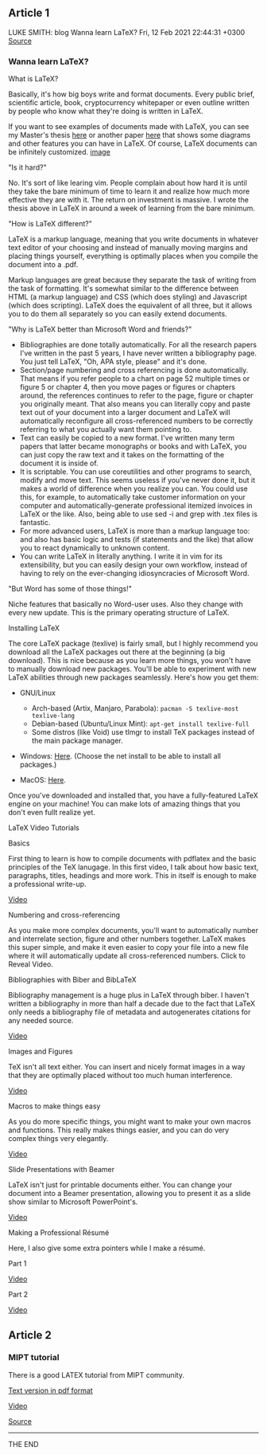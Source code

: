 ## Article 1

LUKE SMITH: blog
Wanna learn LaTeX?
Fri, 12 Feb 2021 22:44:31 +0300
[Source](https://lukesmith.xyz/articles/latex.html)

### Wanna learn LaTeX?

What is LaTeX?

Basically, it's how big boys write and format documents. Every public brief,
scientific article, book, cryptocurrency whitepaper or even outline written by
people who know what they're doing is written in LaTeX.

If you want to see examples of documents made with LaTeX, you can see my
Master's thesis [here][1] or another paper [here][2] that shows some diagrams and
other features you can have in LaTeX. Of course, LaTeX documents can be
infinitely customized.
[image][3]

"Is it hard?"

No. It's sort of like learing vim. People complain about how hard it is until
they take the bare minimum of time to learn it and realize how much more
effective they are with it. The return on investment is massive. I wrote the
thesis above in LaTeX in around a week of learning from the bare minimum.

"How is LaTeX different?"

LaTeX is a markup language, meaning that you write documents in whatever text
editor of your choosing and instead of manually moving margins and placing
things yourself, everything is optimally places when you compile the document
into a .pdf.

Markup languages are great because they separate the task of writing from the
task of formatting. It's somewhat similar to the difference between HTML (a
markup language) and CSS (which does styling) and Javascript (which does
scripting). LaTeX does the equivalent of all three, but it allows you to do them
all separately so you can easily extend documents.

"Why is LaTeX better than Microsoft Word and friends?"

  * Bibliographies are done totally automatically. For all the research papers
  I've written in the past 5 years, I have never written a bibliography page.
  You just tell LaTeX, "Oh, APA style, please" and it's done.
  * Section/page numbering and cross referencing is done automatically. That
  means if you refer people to a chart on page 52 multiple times or figure 5 or
  chapter 4, then you move pages or figures or chapters around, the references
  continues to refer to the page, figure or chapter you originally meant. That
  also means you can literally copy and paste text out of your document into a
  larger document and LaTeX will automatically reconfigure all cross-referenced
  numbers to be correctly referring to what you actually want them pointing to.
  * Text can easily be copied to a new format. I've written many term papers
  that latter became monographs or books and with LaTeX, you can just copy the
  raw text and it takes on the formatting of the document it is inside of.
  * It is scriptable. You can use coreutilities and other programs to search,
  modify and move text. This seems useless if you've never done it, but it makes
  a world of difference when you realize you can. You could use this, for
  example, to automatically take customer information on your computer and
  automatically-generate professional itemized invoices in LaTeX or the like.
  Also, being able to use sed -i and grep with .tex files is fantastic.
  * For more advanced users, LaTeX is more than a markup language too: and also
  has basic logic and tests (if statements and the like) that allow you to react
  dynamically to unknown content.
  * You can write LaTeX in literally anything. I write it in vim for its
  extensibility, but you can easily design your own workflow, instead of having
  to rely on the ever-changing idiosyncracies of Microsoft Word.

"But Word has some of those things!"

Niche features that basically no Word-user uses. Also they change with every new
update. This is the primary operating structure of LaTeX.

Installing LaTeX

The core LaTeX package (texlive) is fairly small, but I highly recommend you
download all the LaTeX packages out there at the beginning (a big download).
This is nice because as you learn more things, you won't have to manually
download new packages. You'll be able to experiment with new LaTeX abilities
through new packages seamlessly. Here's how you get them:

  * GNU/Linux

    * Arch-based (Artix, Manjaro, Parabola): `pacman -S texlive-most texlive-lang`
    * Debian-based (Ubuntu/Linux Mint): `apt-get install texlive-full`
    * Some distros (like Void) use tlmgr to install TeX packages instead of the main package manager.

  * Windows: [Here][4]. (Choose the net install to be able to install all
  packages.)
  * MacOS: [Here][5].

Once you've downloaded and installed that, you have a fully-featured LaTeX
engine on your machine! You can make lots of amazing things that you don't even
fullt realize yet.

LaTeX Video Tutorials

Basics

First thing to learn is how to compile documents with pdflatex and the basic
principles of the TeX lanugage. In this first video, I talk about how basic
text, paragraphs, titles, headings and more work. This in itself is enough to
make a professional write-up.

[Video](https://www.youtube.com/watch?v=25LExaNtdF0&list=PL-p5XmQHB_JSQvW8_mhBdcwEyxdVX0c1T&index=3)

Numbering and cross-referencing

As you make more complex documents, you'll want to automatically number and
interrelate section, figure and other numbers together. LaTeX makes this super
simple, and make it even easier to copy your file into a new file where it will
automatically update all cross-referenced numbers.
Click to Reveal Video.

Bibliographies with Biber and BibLaTeX

Bibliography management is a huge plus in LaTeX through biber. I haven't written
a bibliography in more than half a decade due to the fact that LaTeX only needs
a bibliography file of metadata and autogenerates citations for any needed
source.

[Video](https://www.youtube.com/watch?v=46piog3Fzp4&list=PL-p5XmQHB_JSQvW8_mhBdcwEyxdVX0c1T&index=4)

Images and Figures

TeX isn't all text either. You can insert and nicely format images in a way that
they are optimally placed without too much human interference.

[Video](https://www.youtube.com/watch?v=zgThRPjy-vw&list=PL-p5XmQHB_JSQvW8_mhBdcwEyxdVX0c1T&index=7)

Macros to make things easy

As you do more specific things, you might want to make your own macros and
functions. This really makes things easier, and you can do very complex things
very elegantly.

[Video](https://www.youtube.com/watch?v=rvgP7IMeUn8&list=PL-p5XmQHB_JSQvW8_mhBdcwEyxdVX0c1T&index=9)

Slide Presentations with Beamer

LaTeX isn't just for printable documents either. You can change your document
into a Beamer presentation, allowing you to present it as a slide show similar
to Microsoft PowerPoint's.

[Video](https://www.youtube.com/watch?v=zEjBCQhND2c&list=PL-p5XmQHB_JSQvW8_mhBdcwEyxdVX0c1T&index=8)

Making a Professional Résumé

Here, I also give some extra pointers while I make a résumé.

Part 1

[Video](https://www.youtube.com/watch?v=VjsX4tznW40&list=PL-p5XmQHB_JSQvW8_mhBdcwEyxdVX0c1T&index=5)

Part 2

[Video](https://www.youtube.com/watch?v=o5-BZ7JmYWk&list=PL-p5XmQHB_JSQvW8_mhBdcwEyxdVX0c1T&index=6)

## Article 2

### MIPT tutorial

There is a good LATEX tutorial from MIPT community.

[Text version in pdf format](https://github.com/MIPT-Group/Lectures_Tex_Club/tree/master/Course)

[Video](https://www.youtube.com/playlist?list=PL4_hYwCyhAvZtx63FR9d5_K0GMWF1XUc6)

[Source](https://mipt-ltc.github.io/latex/)


------------------------------------------------------------------------------

THE END


[1]: http://lukesmith.xyz/dox/papers/luke_thesis.pdf "link"
[2]: http://lukesmith.xyz/dox/papers/prelim2.pdf "link"
[3]: http://lukesmith.xyz/pix/write.gif "image"
[4]: https://miktex.org/download/#collapse264 "link"
[5]: https://tug.org/mactex/ "link"


